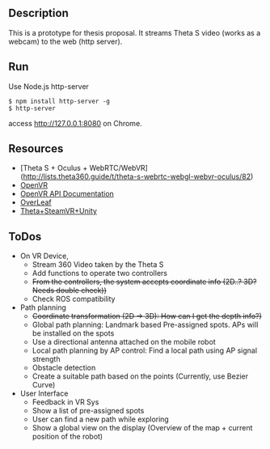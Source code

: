 ## Description

This is a prototype for thesis proposal.
It streams Theta S video (works as a webcam) to the web (http server).

## Run

Use Node.js http-server

```
$ npm install http-server -g
$ http-server
```

access http://127.0.0.1:8080 on Chrome.

## Resources

* [Theta S + Oculus + WebRTC/WebVR] (http://lists.theta360.guide/t/theta-s-webrtc-webgl-webvr-oculus/82)
* [OpenVR](https://github.com/ValveSoftware/openvr.git)
* [OpenVR API Documentation](https://github.com/ValveSoftware/openvr/wiki/API-Documentation)
* [OverLeaf](https://www.overleaf.com/8935687yqqmsddbyghx)
* [Theta+SteamVR+Unity](http://lists.theta360.guide/t/tutorial-live-ricoh-theta-s-dual-fish-eye-for-steamvr-in-unity/938)

## ToDos

* On VR Device,
    - Stream 360 Video taken by the Theta S
    - Add functions to operate two controllers
    - ~~From the controllers, the system accepts coordinate info (2D..? 3D? Needs double check))~~
    - Check ROS compatibility
* Path planning
    - ~~Coordinate transformation (2D -> 3D): How can I get the depth info?)~~
    - Global path planning: Landmark based Pre-assigned spots. APs will be installed on the spots
    - Use a directional antenna attached on the mobile robot
    - Local path planning by AP control: Find a local path using AP signal strength
    - Obstacle detection
    - Create a suitable path based on the points (Currently, use Bezier Curve)
* User Interface
    - Feedback in VR Sys
    - Show a list of pre-assigned spots
    - User can find a new path while exploring
    - Show a global view on the display (Overview of the map + current position of the robot)
